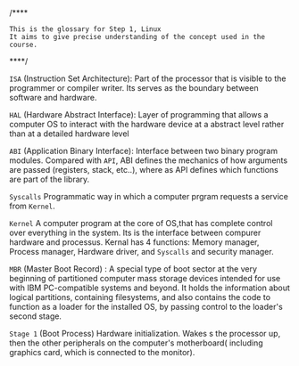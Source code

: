 /****

	This is the glossary for Step 1, Linux 
	It aims to give precise understanding of the concept used in the course.

****/



`ISA` 	(Instruction Set Architecture): Part of the processor that is visible to the
		programmer or compiler writer. Its serves as the boundary between software and hardware.

`HAL` 	(Hardware Abstract Interface): Layer of programming that allows a computer OS 
		to interact with the hardware device at a abstract level rather than at a 
		detailed hardware level


`ABI` 	(Application Binary Interface): Interface between two binary program modules. 
		Compared with `API`, ABI defines the mechanics of how arguments are passed (registers, stack, etc..), where as API defines which functions are part of the library.


`Syscalls` 	Programmatic way in which a computer prgram requests a service from `Kernel`.

`Kernel`	A computer program at the core of OS,that has complete control over 
			everything in the system. Its is the interface between compurer hardware and processus. Kernal has 4 functions: Memory manager, Process manager, Hardware driver, and `Syscalls` and security manager.

`MBR` 	(Master Boot Record) : A special type of boot sector at the very beginning of
		partitioned computer mass storage devices intended for use with IBM
		PC-compatible systems and beyond. It holds the information about logical partitions, containing filesystems, and also contains the code to function as a loader for the installed OS, by passing control to the loader's second stage.

`Stage 1` (Boot Process) Hardware initialization. Wakes s the processor up, then the 
			other peripherals on the computer's motherboard( including graphics card, which is connected to the monitor).

